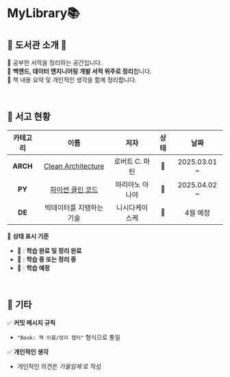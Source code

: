 # MyLibrary📚  

## 📘 도서관 소개 📖  
📌 공부한 서적을 정리하는 공간입니다.  
📌 **백엔드, 데이터 엔지니어링 개발 서적 위주로 정리**합니다.  
📌 책 내용 요약 및 개인적인 생각을 함께 정리합니다.  

<br>  

## 📗 서고 현황  

|  카테고리  |     이름     |   저자   |  상태  |  날짜  |
|:------:|:----------:|:------:|:---:|:----------:|  
| **ARCH** | [Clean Architecture](https://github.com/hhee4455/MyLibrary/tree/main/Clean%20Architecture-%EB%A1%9C%EB%B2%84%ED%8A%B8.C%20%EB%A7%88%ED%8B%B4) | 로버트 C. 마틴 | 📙 | 2025.03.01 ~ |  
| **PY** | [파이썬 클린 코드](https://github.com/hhee4455/MyLibrary/tree/main/%ED%8C%8C%EC%9D%B4%EC%8D%AC%20%ED%81%B4%EB%A6%B0%20%EC%BD%94%EB%93%9C-%EB%A7%88%EB%A6%AC%EC%95%84%EB%85%B8%20%EC%95%84%EB%82%98%EC%95%BC) | 마리아노 아나야 | 📙 | 2025.04.02 ~ |  
| **DE** | 빅데이터를 지탱하는 기술 | 니시다케이스케 | 📕 | 4월 예정 |  

📌 **상태 표시 기준**  
- 📗 : **학습 완료 및 정리 완료**  
- 📙 : **학습 중 또는 정리 중**  
- 📕 : **학습 예정**  

<br>  

## 📕 기타  

✅ **커밋 메시지 규칙**  
- `"Book: 책 이름/정리 챕터"` 형식으로 통일  

✅ **개인적인 생각**  
- 개인적인 의견은 *기울임체* 로 작성  

